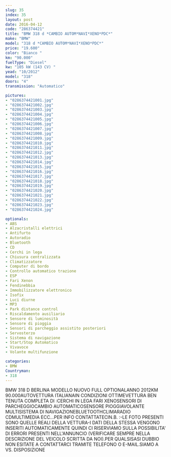 ```yaml
---
slug: 35
index: 35
layout: post
date: 2016-04-12
code: "286374421"
title: "BMW 318 d *CAMBIO AUTOM*NAVI*XENO*PDC*"
make: "BMW"
model: "318 d *CAMBIO AUTOM*NAVI*XENO*PDC*"
price: "19.600"
color: "Bianco "
km: "90.000"
fuelType: "Diesel"
kw: "105 kW (143 CV) "
yead: "10/2012"
model: "318"
doors: "4"
transmission: "Automatico"

pictures:
- "0286374421001.jpg"
- "0286374421002.jpg"
- "0286374421003.jpg"
- "0286374421004.jpg"
- "0286374421005.jpg"
- "0286374421006.jpg"
- "0286374421007.jpg"
- "0286374421008.jpg"
- "0286374421009.jpg"
- "0286374421010.jpg"
- "0286374421011.jpg"
- "0286374421012.jpg"
- "0286374421013.jpg"
- "0286374421014.jpg"
- "0286374421015.jpg"
- "0286374421016.jpg"
- "0286374421017.jpg"
- "0286374421018.jpg"
- "0286374421019.jpg"
- "0286374421020.jpg"
- "0286374421021.jpg"
- "0286374421022.jpg"
- "0286374421023.jpg"
- "0286374421024.jpg"

optionals:
- ABS
- Alzacristalli elettrici
- Antifurto
- Autoradio
- Bluetooth
- CD
- Cerchi in lega
- Chiusura centralizzata
- Climatizzatore
- Computer di bordo
- Controllo automatico trazione
- ESP
- Fari Xenon
- Fendinebbia
- Immobilizzatore elettronico
- Isofix
- Luci diurne
- MP3
- Park distance control
- Riscaldamento ausiliario
- Sensore di luminosità
- Sensore di pioggia
- Sensori di parcheggio assistito posteriori
- Servosterzo
- Sistema di navigazione
- Start/Stop Automatico
- Vivavoce
- Volante multifunzione

categories:
- BMW
Countryman:
- 318
---
```

BMW 318 D BERLINA MODELLO NUOVO FULL OPTIONALANNO 2012KM 90.000AUTOVETTURA ITALIANAIN CONDIZIONI OTTIMEVETTURA BEN TENUTA COMPLETA DI :CERCHI IN LEGA FARI XENOSENSORI DI PARCHEGGIOCAMBIO AUTOMATICOSENSORE PIOGGIAVOLANTE MULTISISTEMA DI NAVIGAZIONEBLUETOOTHCLIMARADIO CDMULTIMEDIA ECC...PER INFO CONTATTATECIN.B. :-LE FOTO PRESENTI SONO QUELLE REALI DELLA VETTURA-I DATI DELLA STESSA VENGONO INSERITI AUTOMATICAMENTE QUINDI CI RISERVIAMO SULLA POSSIBILITA' DI ERRORI PRESENTI NELL'ANNUNCIO (VERIFICARE SEMPRE NELLA DESCRIZIONE DEL VEICOLO SCRITTA DA NOI).PER QUALSISASI DUBBIO NON ESITATE A CONTATTARCI TRAMITE TELEFONO O E-MAIL.SIAMO A VS. DISPOSIZIONE